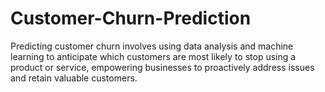 # Customer-Churn-Prediction
Predicting customer churn involves using data analysis and machine learning to anticipate which customers are most likely to stop using a product or service, empowering businesses to proactively address issues and retain valuable customers.
